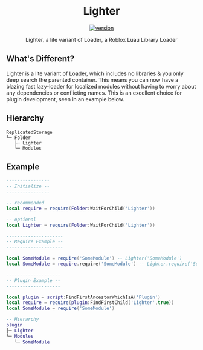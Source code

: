 <div align="center">
<h1>Lighter</h1>

[![version](https://img.shields.io/badge/version-v1.0.0-red)](https://github.com/Mullets-Gavin/Loader/releases)

Lighter, a lite variant of Loader, a Roblox Luau Library Loader
</div>

## What's Different?
Lighter is a lite variant of Loader, which includes no libraries & you only deep search the parented container. This means you can now have a blazing fast lazy-loader for localized modules without having to worry about any dependencies or conflicting names. This is an excellent choice for plugin development, seen in an example below.

## Hierarchy
```
ReplicatedStorage
└─ Folder
   ├─ Lighter
   └─ Modules
```

## Example
```lua
----------------
-- Initialize --
----------------

-- recommended
local require = require(Folder:WaitForChild('Lighter'))

-- optional
local Lighter = require(Folder:WaitForChild('Lighter'))

---------------------
-- Require Example --
---------------------

local SomeModule = require('SomeModule') -- Lighter('SomeModule')
local SomeModule = require.require('SomeModule') -- Lighter.require('SomeModule')

--------------------
-- Plugin Example --
--------------------

local plugin = script:FindFirstAncestorWhichIsA('Plugin')
local require = require(plugin:FindFirstChild('Lighter',true))
local SomeModule = require('SomeModule')

-- Hierarchy
plugin
├─ Lighter
└─ Modules
   └─ SomeModule
```